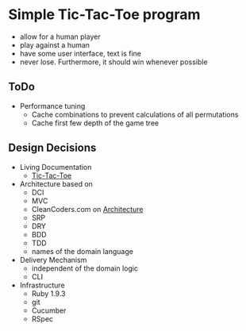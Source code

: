 # Simple Tic-Tac-Toe program

- allow for a human player
- play against a human
- have some user interface, text is fine
- never lose.  Furthermore, it should win whenever possible


## ToDo

- Performance tuning
  - Cache combinations to prevent calculations of all permutations
  - Cache first few depth of the game tree


## Design Decisions

- Living Documentation
  - [Tic-Tac-Toe](http://www.relishapp.com/esambo/tic-tac-toe)
- Architecture based on
  - DCI
  - MVC
  - CleanCoders.com on [Architecture](http://www.cleancoders.com/codecast/clean-code-episode-7/show)
  - SRP
  - DRY
  - BDD
  - TDD
  - names of the domain language
- Delivery Mechanism
  - independent of the domain logic
  - CLI
- Infrastructure
  - Ruby 1.9.3
  - git
  - Cucumber
  - RSpec
